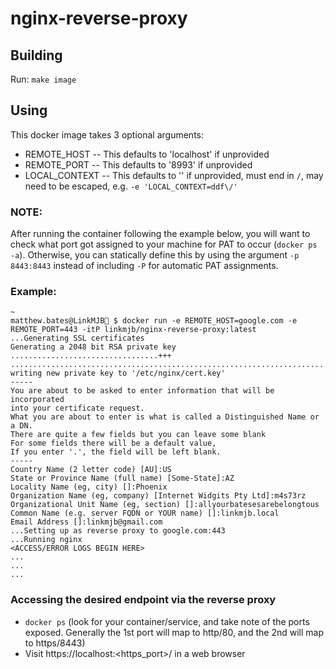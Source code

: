 # nginx-reverse-proxy

## Building

Run: `make image`

## Using

This docker image takes 3 optional arguments:
- REMOTE_HOST
-- This defaults to 'localhost' if unprovided
- REMOTE_PORT
-- This defaults to '8993' if unprovided
- LOCAL_CONTEXT
-- This defaults to '' if unprovided, must end in `/`, may need to be escaped, e.g. `-e 'LOCAL_CONTEXT=ddf\/'`

### NOTE:
After running the container following the example below, you will want to check what port got assigned to your machine for PAT to occur (`docker ps -a`).
Otherwise, you can statically define this by using the argument `-p 8443:8443` instead of including `-P` for automatic PAT assignments.

### Example:

```
~
matthew.bates@LinkMJB🍺 $ docker run -e REMOTE_HOST=google.com -e REMOTE_PORT=443 -itP linkmjb/nginx-reverse-proxy:latest
...Generating SSL certificates
Generating a 2048 bit RSA private key
.................................+++
.......................................................................................................................................................................+++
writing new private key to '/etc/nginx/cert.key'
-----
You are about to be asked to enter information that will be incorporated
into your certificate request.
What you are about to enter is what is called a Distinguished Name or a DN.
There are quite a few fields but you can leave some blank
For some fields there will be a default value,
If you enter '.', the field will be left blank.
-----
Country Name (2 letter code) [AU]:US
State or Province Name (full name) [Some-State]:AZ
Locality Name (eg, city) []:Phoenix
Organization Name (eg, company) [Internet Widgits Pty Ltd]:m4s73rz
Organizational Unit Name (eg, section) []:allyourbatesesarebelongtous
Common Name (e.g. server FQDN or YOUR name) []:linkmjb.local
Email Address []:linkmjb@gmail.com
...Setting up as reverse proxy to google.com:443
...Running nginx
<ACCESS/ERROR LOGS BEGIN HERE>
...
...
...
```

### Accessing the desired endpoint via the reverse proxy
- `docker ps` (look for your container/service, and take note of the ports exposed. Generally the 1st port will map to http/80, and the 2nd will map to https/8443)
- Visit https://localhost:<https_port>/ in a web browser

